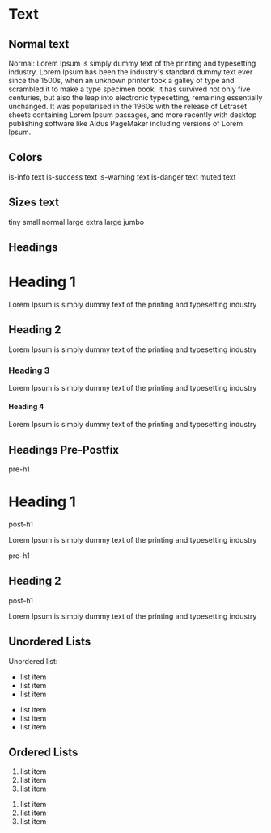 # Text

## Normal text
<DemoContainer>
  <div class="flex justify-content-between y-content">
    <div>
        Normal:
        Lorem Ipsum is simply dummy text of the <a>printing</a> and typesetting industry. Lorem Ipsum has been the industry's standard dummy text ever since the 1500s, when an unknown printer took a galley of type and scrambled it to make a type specimen book. It has survived not only five centuries, but also the leap into electronic typesetting, remaining essentially unchanged. It was popularised in the 1960s with the release of Letraset sheets containing Lorem Ipsum passages, and more recently with desktop publishing software like Aldus PageMaker including versions of Lorem Ipsum.
    </div>
  </div>
</DemoContainer>

## Colors
<DemoContainer>
  <div class="y-content">
    <span class="text-info"> is-info text</span>
    <span class="text-success"> is-success text</span>
    <span class="text-warning"> is-warning text</span>
    <span class="text-danger"> is-danger text</span>
    <span class="text-muted"> muted text</span>
  </div>
</DemoContainer>



## Sizes text
<DemoContainer>
  <div class="flex justify-content-between y-content">
    <span class="text-info text-tiny"> tiny </span>
    <span class="text-info text-small"> small </span>
    <span class="text-info"> normal </span>
    <span class="text-info text-large"> large </span>
    <span class="text-info text-extralarge"> extra large </span>
    <span class="text-info text-jumbo"> jumbo </span>
  </div>
</DemoContainer>

## Headings
<DemoContainer>
  <div class="flex flex-column y-content">
    <h1>Heading 1</h1>
      <p>Lorem Ipsum is simply dummy text of the printing and typesetting industry</p>
    <h2>Heading 2</h2>
      <p>Lorem Ipsum is simply dummy text of the printing and typesetting industry</p>
    <h3>Heading 3</h3>
      <p>Lorem Ipsum is simply dummy text of the printing and typesetting industry</p>
    <h4>Heading 4</h4>
      <p>Lorem Ipsum is simply dummy text of the printing and typesetting industry</p>
  </div>
</DemoContainer>


## Headings Pre-Postfix
<DemoContainer>
  <div class="flex flex-column y-content">
    <div class="pre-h1">pre-h1</div>
    <h1>Heading 1</h1>
    <div class="post-h1">post-h1</div>
      <p>Lorem Ipsum is simply dummy text of the printing and typesetting industry</p>
  </div>
</DemoContainer>

<DemoContainer>
  <div class="flex flex-column y-content">
    <div class="pre-h1">pre-h1</div>
    <h2>Heading 2</h2>
    <div class="post-h1">post-h1</div>
      <p>Lorem Ipsum is simply dummy text of the printing and typesetting industry</p>
  </div>
</DemoContainer>

## Unordered Lists
<DemoContainer>
  <div class="y-content">
    <span>Unordered list:</span>
    <ul>
        <li> list item</li>
        <li> list item</li>
        <li> list item</li>
    </ul>
  </div>
</DemoContainer>

<DemoContainer>
  <div class="y-content">
      <div>
          <ul class="checkmark">
              <li class="checkmark"> list item</li>
              <li class="checkmark is-success"> list item</li>
              <li class="checkmark is-danger"> list item</li>
          </ul>
      </div>
  </div>
</DemoContainer>

## Ordered Lists
<DemoContainer>
  <div class="y-content">
      <div>
          <ol class="checkmark">
                <li class=""> list item</li>
                <li class="is-success"> list item</li>
                <li class="is-danger"> list item</li>
          </ol>
      </div>
  </div>
</DemoContainer>

<DemoContainer>
  <div class="y-content">
      <div>
          <ol class="checkmark">
                <li class="roman">list item</li>
                <li class="roman is-success"> list item</li>
                <li class="roman is-danger"> list item</li>
          </ol>
      </div>
  </div>
</DemoContainer>
